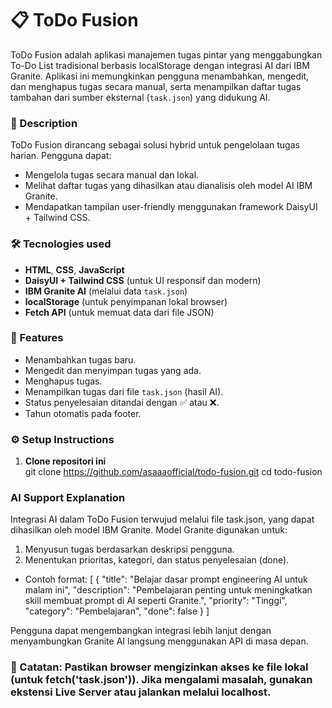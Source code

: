 # 📋 ToDo Fusion
ToDo Fusion adalah aplikasi manajemen tugas pintar yang menggabungkan To-Do List tradisional berbasis localStorage dengan integrasi AI dari IBM Granite. Aplikasi ini memungkinkan pengguna menambahkan, mengedit, dan menghapus tugas secara manual, serta menampilkan daftar tugas tambahan dari sumber eksternal (`task.json`) yang didukung AI.

### 🚀 Description
ToDo Fusion dirancang sebagai solusi hybrid untuk pengelolaan tugas harian. Pengguna dapat:
- Mengelola tugas secara manual dan lokal.
- Melihat daftar tugas yang dihasilkan atau dianalisis oleh model AI IBM Granite.
- Mendapatkan tampilan user-friendly menggunakan framework DaisyUI + Tailwind CSS.

### 🛠️ Tecnologies used
- **HTML**, **CSS**, **JavaScript**
- **DaisyUI + Tailwind CSS** (untuk UI responsif dan modern)
- **IBM Granite AI** (melalui data `task.json`)
- **localStorage** (untuk penyimpanan lokal browser)
- **Fetch API** (untuk memuat data dari file JSON)

### 🌟 Features
- Menambahkan tugas baru.
- Mengedit dan menyimpan tugas yang ada.
- Menghapus tugas.
- Menampilkan tugas dari file `task.json` (hasil AI).
- Status penyelesaian ditandai dengan ✅ atau ❌.
- Tahun otomatis pada footer.

### ⚙️ Setup Instructions
1. **Clone repositori ini**  
   git clone https://github.com/asaaaofficial/todo-fusion.git
   cd todo-fusion

### AI Support Explanation
Integrasi AI dalam ToDo Fusion terwujud melalui file task.json, yang dapat dihasilkan oleh model IBM Granite. Model Granite digunakan untuk:
1. Menyusun tugas berdasarkan deskripsi pengguna.
2. Menentukan prioritas, kategori, dan status penyelesaian (done).

- Contoh format:
[
  {
        "title": "Belajar dasar prompt engineering AI untuk malam ini",
        "description": "Pembelajaran penting untuk meningkatkan skill membuat prompt di AI seperti Granite.",
        "priority": "Tinggi",
        "category": "Pembelajaran",
        "done": false
    }
]

Pengguna dapat mengembangkan integrasi lebih lanjut dengan menyambungkan Granite AI langsung menggunakan API di masa depan.

### 📌 Catatan: Pastikan browser mengizinkan akses ke file lokal (untuk fetch('task.json')). Jika mengalami masalah, gunakan ekstensi Live Server atau jalankan melalui localhost.
